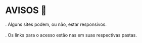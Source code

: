 # AVISOS :pencil: #
. Alguns sites podem, ou não, estar responsivos.
<br/>
<br/>
. Os links para o acesso estão nas em suas respectivas pastas.